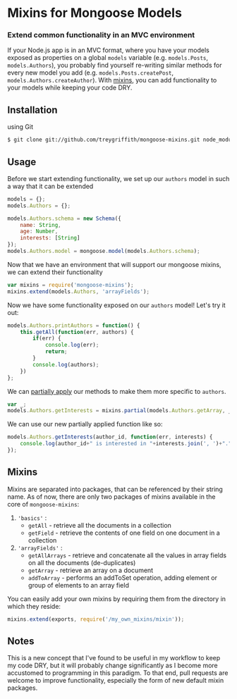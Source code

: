Mixins for Mongoose Models
==========================
### Extend common functionality in an MVC environment

If your Node.js app is in an MVC format, where you have your models exposed as properties on a global `models` variable (e.g. `models.Posts`, `models.Authors`), you probably find yourself re-writing similar methods for every new model you add (e.g. `models.Posts.createPost`, `models.Authors.createAuthor`). With [mixins](http://en.wikipedia.org/wiki/Mixin), you can add functionality to your models while keeping your code DRY.

Installation
-------------

 using Git
``` bash
$ git clone git://github.com/treygriffith/mongoose-mixins.git node_modules/mongoose-mixins/
```

Usage
-----
Before we start extending functionality, we set up our `authors` model in such a way that it can be extended
``` javascript
models = {};
models.Authors = {};

models.Authors.schema = new Schema({
	name: String,
	age: Number,
	interests: [String]
});
models.Authors.model = mongoose.model(models.Authors.schema);
```

Now that we have an environment that will support our mongoose mixins, we can extend their functionality
``` javascript
var mixins = require('mongoose-mixins');
mixins.extend(models.Authors, 'arrayFields');
```

Now we have some functionality exposed on our `authors` model! Let's try it out:
``` javascript
models.Authors.printAuthors = function() {
	this.getAll(function(err, authors) {
		if(err) {
			console.log(err);
			return;
		}
		console.log(authors);
	})	
};
```

We can [partially apply](http://en.wikipedia.org/wiki/Partial_application) our methods to make them more specific to `authors`.
``` javascript
var _;
models.Authors.getInterests = mixins.partial(models.Authors.getArray, _, 'interests'); // `_` must be undefined for this to work as expected
```

We can use our new partially applied function like so:
``` javascript
models.Authors.getInterests(author_id, function(err, interests) {
	console.log(author_id+" is interested in "+interests.join(', ')+".""); // prints 507f1f77bcf86cd799439011 is interested in books, writing.
});
```

Mixins
------
Mixins are separated into packages, that can be referenced by their string name. As of now, there are only two packages of mixins available in the core of `mongoose-mixins`:

1. `'basics'` :
	* `getAll` - retrieve all the documents in a collection
	* `getField` - retrieve the contents of one field on one document in a collection
2. `'arrayFields'` :
	* `getAllArrays` - retrieve and concatenate all the values in array fields on all the documents (de-duplicates)
	* `getArray` - retrieve an array on a document
	* `addToArray` - performs an addToSet operation, adding element or group of elements to an array field

You can easily add your own mixins by requiring them from the directory in which they reside:
``` javascript
mixins.extend(exports, require('/my_own_mixins/mixin'));
```

Notes
-----
This is a new concept that I've found to be useful in my workflow to keep my code DRY, but it will probably change significantly as I become more accustomed to programming in this paradigm. To that end, pull requests are welcome to improve functionality, especially the form of new default mixin packages.
